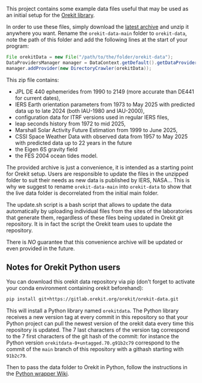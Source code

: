 This project contains some example data files useful that may be used
as an initial setup for the [Orekit library](https://www.orekit.org/).

In order to use these files, simply download the
[latest archive](https://gitlab.orekit.org/orekit/orekit-data/-/archive/main/orekit-data-main.zip)
and unzip it anywhere you want. Rename the `orekit-data-main` folder to
`orekit-data`, note the path of this folder and add the following lines at
the start of your program:

```java
File orekitData = new File("/path/to/the/folder/orekit-data");
DataProvidersManager manager = DataContext.getDefault().getDataProvidersManager();
manager.addProvider(new DirectoryCrawler(orekitData));
```

This zip file contains:

* JPL DE 440 ephemerides from 1990 to 2149 (more accurate than DE441 for current dates),
* IERS Earth orientation parameters from 1973 to May 2025
  with predicted data up to late 2024 (both IAU-1980 and IAU-2000),
* configuration data for ITRF versions used in regular IERS files,
* leap seconds history from 1972 to mid	2025,
* Marshall Solar Activity Future Estimation from 1999 to June 2025,
* CSSI Space Weather Data with observed data from 1957 to May 2025
  with predicted data up to 22 years in the future
* the Eigen 6S gravity field
* the FES 2004 ocean tides model.

The provided archive is just a convenience, it is intended as a starting
point for Orekit setup. Users are responsible to update the files in
the unzipped folder to suit their needs as new data is published by IERS,
NASA... This is why we suggest to rename `orekit-data-main`
into `orekit-data` to show that the live data folder is decorrelated
from the initial main folder.

The update.sh script is a bash script that allows to update the data
automatically by uploading individual files from the sites of the
laboratories that generate them, regardless of these files being
updated in Orekit git repository. It is in fact the script the Orekit
team uses to update the repository.

There is *NO* guarantee that this convenience archive will be updated
or even provided in the future.

## Notes for Orekit Python users

You can download this orekit data repository via pip (don't forget to activate your
conda environment containing orekit beforehand):

```bash
pip install git+https://gitlab.orekit.org/orekit/orekit-data.git
```

This will install a Python library named `orekitdata`. The Python library receives a new
version tag at every commit in this repository so that your Python project can pull the
newest version of the orekit data every time this repository is updated. The 7 last
characters of the version tag correspond to the 7 first characters of the git hash of the
commit: for instance the Python version `orekitdata-0+untagged.70.g91b2c79` correspond to
the commit of the `main` branch of this repository with a githash starting with `91b2c79`.

Then to pass the data folder to Orekit in Python, follow the instructions in the
[Python wrapper Wiki](https://gitlab.orekit.org/orekit-labs/python-wrapper/-/wikis/installation#physical-data).

